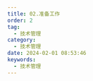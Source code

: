 ```yaml
---
title: 02.准备工作
order: 2
tag:
  - 技术管理
category:
  - 技术管理
date: 2024-02-01 08:53:46
keywords:
  - 技术管理
---
```


